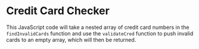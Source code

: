 # Credit Card Checker
This JavaScript code will take a nested array of credit card numbers in the `findInvalidCards` function and use the `validateCred` function to push invalid cards to an empty array, which will then be returned.